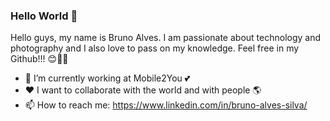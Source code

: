 ### Hello World 👋

Hello guys, my name is Bruno Alves. I am passionate about technology and photography and I also love to pass on my knowledge. 
Feel free in my Github!!! 😊✌🏼

- 💼 I’m currently working at Mobile2You 💕
- ❤️ I want to collaborate with the world and with people 🌎
- 📫 How to reach me: https://www.linkedin.com/in/bruno-alves-silva/
